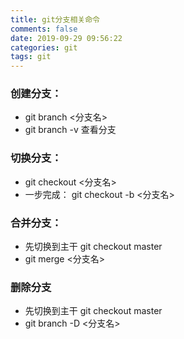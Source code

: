 ```yaml
---
title: git分支相关命令
comments: false
date: 2019-09-29 09:56:22
categories: git
tags: git
---
```




### 创建分支：
- git branch <分支名>
- git branch -v 查看分支

### 切换分支：
- git checkout <分支名>
- 一步完成： git checkout -b <分支名>

### 合并分支：
- 先切换到主干 git checkout master
- git merge <分支名>

### 删除分支
- 先切换到主干 git checkout master
- git branch -D <分支名>